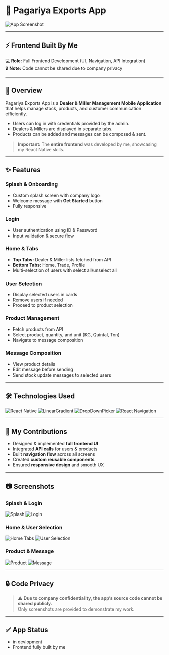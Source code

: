 # 🚀 Pagariya Exports App

![App Screenshot](./screenshots/splash.png)

---

## ⚡ Frontend Built By Me  
💻 **Role:** Full Frontend Development (UI, Navigation, API Integration)  
🔒 **Note:** Code cannot be shared due to company privacy  

---

## 📱 Overview  

Pagariya Exports App is a **Dealer & Miller Management Mobile Application** that helps manage stock, products, and customer communication efficiently.  

- Users can log in with credentials provided by the admin.  
- Dealers & Millers are displayed in separate tabs.  
- Products can be added and messages can be composed & sent.  

> **Important:** The **entire frontend** was developed by me, showcasing my React Native skills.  

---

## ✨ Features  

### Splash & Onboarding
- Custom splash screen with company logo  
- Welcome message with **Get Started** button  
- Fully responsive  

### Login
- User authentication using ID & Password  
- Input validation & secure flow  

### Home & Tabs
- **Top Tabs:** Dealer & Miller lists fetched from API  
- **Bottom Tabs:** Home, Trade, Profile  
- Multi-selection of users with select all/unselect all  

### User Selection
- Display selected users in cards  
- Remove users if needed  
- Proceed to product selection  

### Product Management
- Fetch products from API  
- Select product, quantity, and unit (KG, Quintal, Ton)  
- Navigate to message composition  

### Message Composition
- View product details  
- Edit message before sending  
- Send stock update messages to selected users  

---

## 🛠 Technologies Used  

![React Native](https://img.shields.io/badge/React_Native-61DAFB?style=for-the-badge&logo=react&logoColor=black)
![LinearGradient](https://img.shields.io/badge/LinearGradient-F0DB4F?style=for-the-badge&logo=none&logoColor=black)
![DropDownPicker](https://img.shields.io/badge/DropDownPicker-4FC08D?style=for-the-badge&logo=none&logoColor=white)
![React Navigation](https://img.shields.io/badge/React_Navigation-FF2D20?style=for-the-badge&logo=react&logoColor=white)

---

## 💪 My Contributions  
- Designed & implemented **full frontend UI**  
- Integrated **API calls** for users & products  
- Built **navigation flow** across all screens  
- Created **custom reusable components**  
- Ensured **responsive design** and smooth UX  

---

## 📷 Screenshots  

### Splash & Login
![Splash](./screenshots/splash.png) ![Login](./screenshots/login.png)  

### Home & User Selection
![Home Tabs](./screenshots/home_tabs.png) ![User Selection](./screenshots/user_selection.png)  

### Product & Message
![Product](./screenshots/product.png) ![Message](./screenshots/message.png)  

---

## 🔒 Code Privacy  

> ⚠️ **Due to company confidentiality, the app’s source code cannot be shared publicly.**  
> Only screenshots are provided to demonstrate my work.  

---

## ✅ App Status  

- in devlopment  
- Frontend fully built by me  
